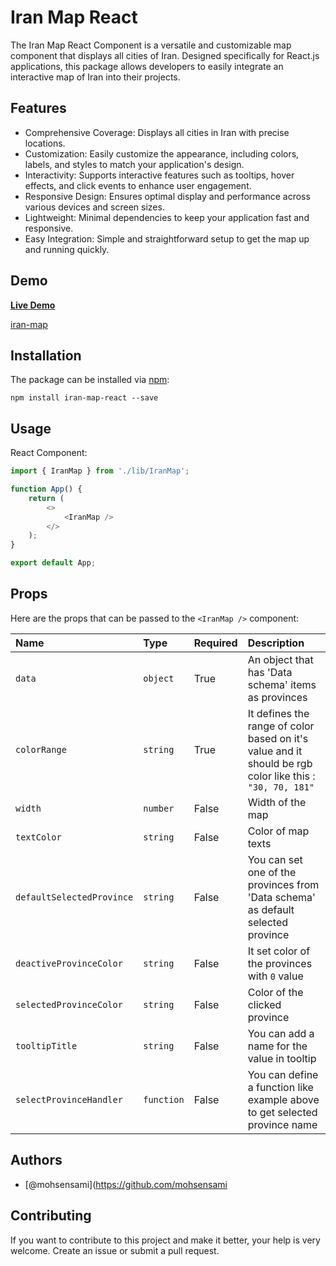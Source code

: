 # Iran Map React

The Iran Map React Component is a versatile and customizable map component that displays all cities of Iran. Designed specifically for React.js applications, this package allows developers to easily integrate an interactive map of Iran into their projects.

## Features

-   Comprehensive Coverage: Displays all cities in Iran with precise locations.
-   Customization: Easily customize the appearance, including colors, labels, and styles to match your application's design.
-   Interactivity: Supports interactive features such as tooltips, hover effects, and click events to enhance user engagement.
-   Responsive Design: Ensures optimal display and performance across various devices and screen sizes.
-   Lightweight: Minimal dependencies to keep your application fast and responsive.
-   Easy Integration: Simple and straightforward setup to get the map up and running quickly.

## Demo

[**Live Demo**](https://mohsensami.github.io/iran-map-react/)

[iran-map](./assets/iran-map.jpg)

## Installation

The package can be installed via [npm](https://github.com/npm/cli):

```
npm install iran-map-react --save
```

## Usage

React Component:

```javascript
import { IranMap } from './lib/IranMap';

function App() {
    return (
        <>
            <IranMap />
        </>
    );
}

export default App;
```

## Props

Here are the props that can be passed to the `<IranMap />` component:

| Name                      | Type       | Required | Description                                                                                              |
| :------------------------ | :--------- | :------- | :------------------------------------------------------------------------------------------------------- |
| `data`                    | `object`   | True     | An object that has 'Data schema' items as provinces                                                      |
| `colorRange`              | `string`   | True     | It defines the range of color based on it's value and it should be rgb color like this : `"30, 70, 181"` |
| `width`                   | `number`   | False    | Width of the map                                                                                         |
| `textColor`               | `string`   | False    | Color of map texts                                                                                       |
| `defaultSelectedProvince` | `string`   | False    | You can set one of the provinces from 'Data schema' as default selected province                         |
| `deactiveProvinceColor`   | `string`   | False    | It set color of the provinces with `0` value                                                             |
| `selectedProvinceColor`   | `string`   | False    | Color of the clicked province                                                                            |
| `tooltipTitle`            | `string`   | False    | You can add a name for the value in tooltip                                                              |
| `selectProvinceHandler`   | `function` | False    | You can define a function like example above to get selected province name                               |

## Authors

-   [@mohsensami](https://github.com/mohsensami

## Contributing

If you want to contribute to this project and make it better, your help is very welcome. Create an issue or submit a pull request.
